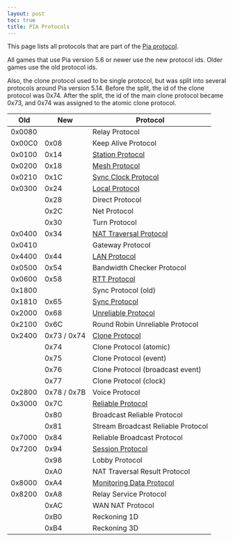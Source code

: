 ```yaml
---
layout: post
toc: true
title: PIA Protocols
---
```


This page lists all protocols that are part of the [Pia protocol](/docs/pia/protocol).

All games that use Pia version 5.6 or newer use the new protocol ids. Older games use the old protocol ids.

Also, the clone protocol used to be single protocol, but was split into several protocols around Pia version 5.14. Before the split, the id of the clone protocol was 0x74. After the split, the id of the main clone protocol became 0x73, and 0x74 was assigned to the atomic clone protocol.

| Old    | New         | Protocol                                                        |
|--------|-------------|-----------------------------------------------------------------|
| 0x0080 |             | Relay Protocol                                                  |
| 0x00C0 | 0x08        | Keep Alive Protocol                                             |
| 0x0100 | 0x14        | [Station Protocol](/docs/pia/protocols/station)                 |
| 0x0200 | 0x18        | [Mesh Protocol](/docs/pia/protocols/mesh)                       |
| 0x0210 | 0x1C        | [Sync Clock Protocol](/docs/pia/protocols/sync-clock)           |
| 0x0300 | 0x24        | [Local Protocol](/docs/pia/protocols/local)                     |
|        | 0x28        | Direct Protocol                                                 |
|        | 0x2C        | Net Protocol                                                    |
|        | 0x30        | Turn Protocol                                                   |
| 0x0400 | 0x34        | [NAT Traversal Protocol](/docs/pia/protocols/nat-traversal)     |
| 0x0410 |             | Gateway Protocol                                                |
| 0x4400 | 0x44        | [LAN Protocol](/docs/pia/lan)                                   |
| 0x0500 | 0x54        | Bandwidth Checker Protocol                                      |
| 0x0600 | 0x58        | [RTT Protocol](/docs/pia/protocols/rtt)                         |
| 0x1800 |             | Sync Protocol (old)                                             |
| 0x1810 | 0x65        | [Sync Protocol](/docs/pia/protocols/sync)                       |
| 0x2000 | 0x68        | [Unreliable Protocol](/docs/pia/protocols/unreliable)           |
| 0x2100 | 0x6C        | Round Robin Unreliable Protocol                                 |
| 0x2400 | 0x73 / 0x74 | [Clone Protocol](/docs/pia/protocols/clone)                     |
|        | 0x74        | Clone Protocol (atomic)                                         |
|        | 0x75        | Clone Protocol (event)                                          |
|        | 0x76        | Clone Protocol (broadcast event)                                |
|        | 0x77        | Clone Protocol (clock)                                          |
| 0x2800 | 0x78 / 0x7B | Voice Protocol                                                  |
| 0x3000 | 0x7C        | [Reliable Protocol](/docs/pia/protocols/reliable)               |
|        | 0x80        | Broadcast Reliable Protocol                                     |
|        | 0x81        | Stream Broadcast Reliable Protocol                              |
| 0x7000 | 0x84        | Reliable Broadcast Protocol                                     |
| 0x7200 | 0x94        | [Session Protocol](/docs/pia/protocols/session)                 |
|        | 0x98        | Lobby Protocol                                                  |
|        | 0xA0        | NAT Traversal Result Protocol                                   |
| 0x8000 | 0xA4        | [Monitoring Data Protocol](/docs/pia/protocols/monitoring-data) |
| 0x8200 | 0xA8        | Relay Service Protocol                                          |
|        | 0xAC        | WAN NAT Protocol                                                |
|        | 0xB0        | Reckoning 1D                                                    |
|        | 0xB4        | Reckoning 3D                                                    |
